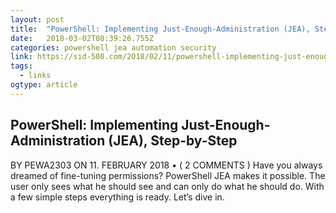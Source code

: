 ```yaml
---
layout: post 
title:  "PowerShell: Implementing Just-Enough-Administration (JEA), Step-by-Step – SID-500.COM" 
date:   2018-03-02T08:39:26.755Z 
categories: powershell jea automation security
link: https://sid-500.com/2018/02/11/powershell-implementing-just-enough-administration-jea-step-by-step/?utm_content=buffer00cd5&utm_medium=social&utm_source=twitter.com&utm_campaign=buffer 
tags:
  - links
ogtype: article 
---
```


## PowerShell: Implementing Just-Enough-Administration (JEA), Step-by-Step

BY PEWA2303 ON 11. FEBRUARY 2018	• ( 2 COMMENTS )
Have you always dreamed of fine-tuning permissions? PowerShell JEA makes it possible. The user only sees what he should see and can only do what he should do. With a few simple steps everything is ready. Let’s dive in.